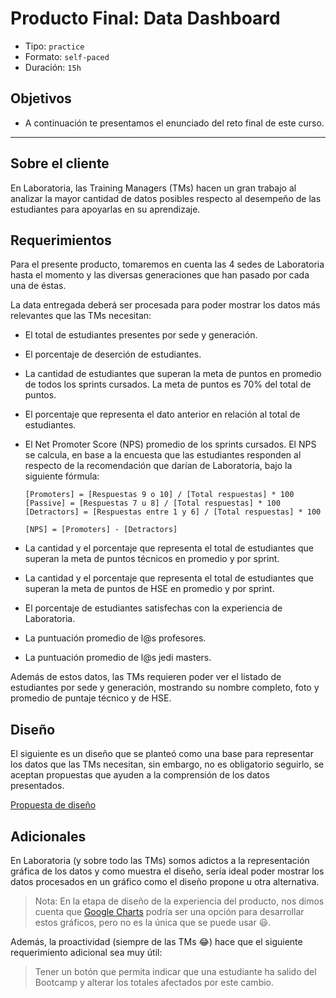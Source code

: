 # Producto Final: Data Dashboard

- Tipo: `practice`
- Formato: `self-paced`
- Duración: `15h`

## Objetivos

- A continuación te presentamos el enunciado del reto final de este curso.

***

## Sobre el cliente

En Laboratoria, las Training Managers (TMs) hacen un gran trabajo al analizar la
mayor cantidad de datos posibles respecto al desempeño de las estudiantes para
apoyarlas en su aprendizaje.

## Requerimientos

Para el presente producto, tomaremos en cuenta las 4 sedes de Laboratoria hasta
el momento y las diversas generaciones que han pasado por cada una de éstas.

La data entregada deberá ser procesada para poder mostrar los datos más
relevantes que las TMs necesitan:

- El total de estudiantes presentes por sede y generación.
- El porcentaje de deserción de estudiantes.
- La cantidad de estudiantes que superan la meta de puntos en promedio de todos
  los sprints cursados. La meta de puntos es 70% del total de puntos.
- El porcentaje que representa el dato anterior en relación al total de
  estudiantes.
- El Net Promoter Score (NPS) promedio de los sprints cursados. El NPS se
  calcula, en base a la encuesta que las estudiantes responden al respecto de
  la recomendación que darían de Laboratoria, bajo la siguiente fórmula:

  ```text
  [Promoters] = [Respuestas 9 o 10] / [Total respuestas] * 100
  [Passive] = [Respuestas 7 u 8] / [Total respuestas] * 100
  [Detractors] = [Respuestas entre 1 y 6] / [Total respuestas] * 100

  [NPS] = [Promoters] - [Detractors]
  ```
- La cantidad y el porcentaje que representa el total de estudiantes que superan
  la meta de puntos técnicos en promedio y por sprint.
- La cantidad y el porcentaje que representa el total de estudiantes que superan
  la meta de puntos de HSE en promedio y por sprint.
- El porcentaje de estudiantes satisfechas con la experiencia de Laboratoria.
- La puntuación promedio de l@s profesores.
- La puntuación promedio de l@s jedi masters.

Además de estos datos, las TMs requieren poder ver el listado de estudiantes
por sede y generación, mostrando su nombre completo, foto y promedio de puntaje
técnico y de HSE.

## Diseño

El siguiente es un diseño que se planteó como una base para representar los
datos que las TMs necesitan, sin embargo, no es obligatorio seguirlo, se aceptan
propuestas que ayuden a la comprensión de los datos presentados.

[Propuesta de diseño](https://marvelapp.com/104ejifg/)

## Adicionales

En Laboratoria (y sobre todo las TMs) somos adictos a la representación gráfica
de los datos y como muestra el diseño, sería ideal poder mostrar los datos
procesados en un gráfico como el diseño propone u otra alternativa.

> Nota: En la etapa de diseño de la experiencia del producto, nos dimos cuenta
> que [Google Charts](https://developers.google.com/chart/interactive/docs/quick_start)
> podría ser una opción para desarrollar estos gráficos, pero no es la única que
> se puede usar :smiley:.

Además, la proactividad (siempre de las TMs :joy:) hace que el siguiente
requerimiento adicional sea muy útil:

> Tener un botón que permita indicar que una estudiante ha salido del Bootcamp y
> alterar los totales afectados por este cambio.
